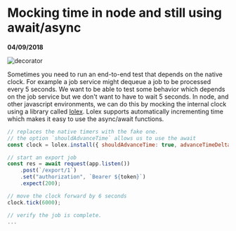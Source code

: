 # Mocking time in node and still using await/async

__04/09/2018__

![decorator](https://static1.squarespace.com/static/55ef0e29e4b099e22cdc9eea/t/57a4757d893fc0b30a4a53d7/1470395779879/?format=1500w)

Sometimes you need to run an end-to-end test that depends on the native clock. For example a job service might dequeue a job to be processed every 5 seconds. We want to be able to test some behavior which depends on the job service but we don't want to have to wait 5 seconds. In node, and other javascript environments, we can do this by mocking the internal clock using a library called [lolex](https://github.com/sinonjs/lolex). Lolex supports automatically incrementing time which makes it easy to use the async/await functions.

```javascript
// replaces the native timers with the fake one.
// the option `shouldAdvanceTime` allows us to use the await
const clock = lolex.install({ shouldAdvanceTime: true, advanceTimeDelta: 1 });

// start an export job
const res = await request(app.listen())
    .post(`/export/1`)
    .set("authorization", `Bearer ${token}`)
    .expect(200);

// move the clock forward by 6 seconds
clock.tick(6000);

// verify the job is complete.
...
```
